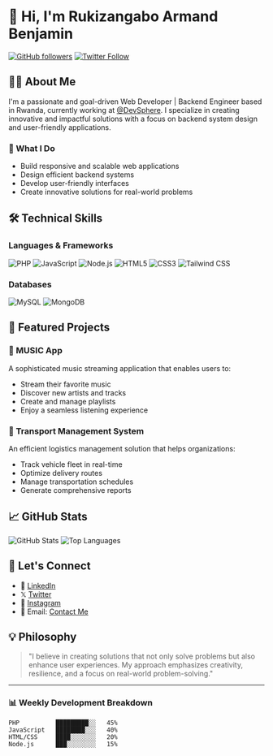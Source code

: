 # 👋 Hi, I'm Rukizangabo Armand Benjamin

[![GitHub followers](https://img.shields.io/github/followers/BenDev202?style=social)](https://github.com/BenDev202)
[![Twitter Follow](https://img.shields.io/twitter/follow/armand_benjamin50?style=social)](https://twitter.com/armand_benjamin50)

## 👨‍💻 About Me

I'm a passionate and goal-driven Web Developer | Backend Engineer based in Rwanda, currently working at [@DevSphere](https://github.com/DevSphere). I specialize in creating innovative and impactful solutions with a focus on backend system design and user-friendly applications.

### 🚀 What I Do

- Build responsive and scalable web applications
- Design efficient backend systems
- Develop user-friendly interfaces
- Create innovative solutions for real-world problems

## 🛠️ Technical Skills

### Languages & Frameworks
![PHP](https://img.shields.io/badge/PHP-777BB4?style=for-the-badge&logo=php&logoColor=white)
![JavaScript](https://img.shields.io/badge/JavaScript-F7DF1E?style=for-the-badge&logo=javascript&logoColor=black)
![Node.js](https://img.shields.io/badge/Node.js-43853D?style=for-the-badge&logo=node.js&logoColor=white)
![HTML5](https://img.shields.io/badge/HTML5-E34F26?style=for-the-badge&logo=html5&logoColor=white)
![CSS3](https://img.shields.io/badge/CSS3-1572B6?style=for-the-badge&logo=css3&logoColor=white)
![Tailwind CSS](https://img.shields.io/badge/Tailwind_CSS-38B2AC?style=for-the-badge&logo=tailwind-css&logoColor=white)

### Databases
![MySQL](https://img.shields.io/badge/MySQL-005C84?style=for-the-badge&logo=mysql&logoColor=white)
![MongoDB](https://img.shields.io/badge/MongoDB-4EA94B?style=for-the-badge&logo=mongodb&logoColor=white)

## 🎯 Featured Projects

### 🎵 MUSIC App
A sophisticated music streaming application that enables users to:
- Stream their favorite music
- Discover new artists and tracks
- Create and manage playlists
- Enjoy a seamless listening experience

### 🚚 Transport Management System
An efficient logistics management solution that helps organizations:
- Track vehicle fleet in real-time
- Optimize delivery routes
- Manage transportation schedules
- Generate comprehensive reports

## 📈 GitHub Stats

![GitHub Stats](https://github-readme-stats.vercel.app/api?username=BenDev202&show_icons=true&theme=radical)
![Top Languages](https://github-readme-stats.vercel.app/api/top-langs/?username=BenDev202&layout=compact&theme=radical)

## 🤝 Let's Connect

- 💼 [LinkedIn](https://linkedin.com/in/rukizangabo-armand-benjamin)
- 𝕏 [Twitter](https://twitter.com/armand_benjamin50)
- 📸 [Instagram](https://instagram.com/armand_benjamin50)
- 📧 Email: [Contact Me](mailto:armandbenjamin30@gmail.com)

## 💡 Philosophy

> "I believe in creating solutions that not only solve problems but also enhance user experiences. My approach emphasizes creativity, resilience, and a focus on real-world problem-solving."

---

### 📊 Weekly Development Breakdown

```text
PHP          █████████░░   45%
JavaScript   ████████░░░   40%
HTML/CSS     ████░░░░░░░   20%
Node.js      ███░░░░░░░░   15%
